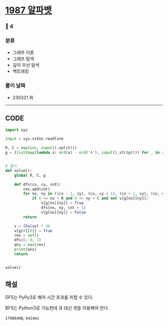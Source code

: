 # [1987 알파벳](https://www.acmicpc.net/problem/1987)

### 🥇 4

### 분류

- 그래프 이론
- 그래프 탐색
- 깊이 우선 탐색
- 백트래킹

### 풀이 날짜

- 230321 화

---

## CODE

```python
import sys

input = sys.stdin.readline

R, C = map(int, input().split())
g = [list(map(lambda x: ord(x) - ord('A'), input().strip())) for _ in range(R)]


# 풀이
def solve():
    global R, C, g

    def dfs(cx, cy, cnt):
        res.add(cnt)
        for nx, ny in ((cx - 1, cy), (cx, cy + 1), (cx + 1, cy), (cx, cy - 1)):
            if 0 <= nx < R and 0 <= ny < C and not v[g[nx][ny]]:
                v[g[nx][ny]] = True
                dfs(nx, ny, cnt + 1)
                v[g[nx][ny]] = False
        return

    v = [False] * 26
    v[g[0][0]] = True
    res = set()
    dfs(0, 0, 1)
    ans = max(res)
    print(ans)
    return


solve()

```

## 해설

DFS는 PyPy3로 해야 시간 초과를 피할 수 있다.

BFS는 Python3로 가능한데 큐 대신 셋을 이용해야 한다.

`179864KB`, `6424ms`
